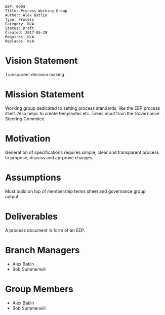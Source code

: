     EEP: 0004
    Title: Process Working Group
    Author: Alex Batlin
    Type: Process
    Category: N/A
    Status: Draft
    Created: 2017-05-29
    Requires: N/A
    Replaces: N/A

# Vision Statement

Transparent decision making.

# Mission Statement

Working group dedicated to setting process standards, like the EEP process itself. Also helps to create templeates etc. Takes input from the Governance Steering Commitee.

# Motivation

Generation of specifications requires simple, clear and transparent process to propose, discuss and aprprove changes.

# Assumptions

Must build on top of membership terms sheet and governance group output.

# Deliverables

A process document in form of an EEP.

# Branch Managers

- Alex Batlin
- Bob Summerwill

# Group Members

- Alex Batlin
- Bob Summerwill